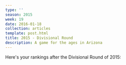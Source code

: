 ```yaml
---
type: ''
season: 2015
week: 19
date: 2016-01-18
collection: articles
template: post.html
title: 2015 - Divisional Round
description: A game for the ages in Arizona
---
```


Here's your rankings after the Divisional Round of 2015:

